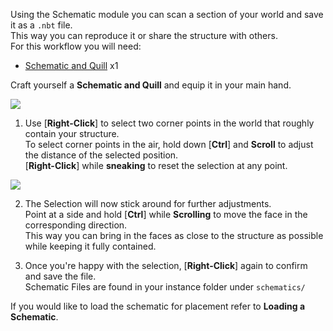 Using the Schematic module you can scan a section of your world and save it as a `.nbt` file.  
This way you can reproduce it or share the structure with others.  
For this workflow you will need:
* [Schematic and Quill](https://github.com/simibubi/Create/wiki/Schematic-and-Quill) x1

Craft yourself a **Schematic and Quill** and equip it in your main hand. 

![](https://i.imgur.com/NUrKAfp.png)

1. Use [**Right-Click**] to select two corner points in the world that roughly contain your structure.  
To select corner points in the air, hold down [**Ctrl**] and **Scroll** to adjust the distance of the selected position.  
[**Right-Click**] while **sneaking** to reset the selection at any point.

![](https://i.imgur.com/C4fHHE1.png)

2. The Selection will now stick around for further adjustments.  
Point at a side and hold [**Ctrl**] while **Scrolling** to move the face in the corresponding direction.  
This way you can bring in the faces as close to the structure as possible while keeping it fully contained.

3. Once you're happy with the selection, [**Right-Click**] again to confirm and save the file.  
Schematic Files are found in your instance folder under `schematics/`

If you would like to load the schematic for placement refer to **Loading a Schematic**.